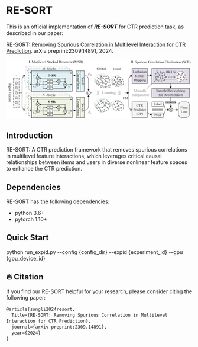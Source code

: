 # RE-SORT

This is an official implementation of ***RE-SORT*** for CTR prediction task, as described in our paper:

[RE-SORT: Removing Spurious Correlation in Multilevel Interaction for CTR Prediction](https://arxiv.org/pdf/2309.14891.pdf). arXiv preprint:2309.14891, 2024.

![Overview Framework](./re-sort.png)

## Introduction

RE-SORT: A CTR prediction framework that removes spurious correlations in multilevel feature interactions, which leverages critical causal relationships between items and users in diverse nonlinear feature spaces to enhance the CTR prediction.

## Dependencies

RE-SORT has the following dependencies:

+ python 3.6+
+ pytorch 1.10+ 

## Quick Start

python run_expid.py --config {config_dir} --expid {experiment_id} --gpu {gpu_device_id}


## 🔥 Citation
If you find our RE-SORT helpful for your research, please consider citing the following paper:
```
@article{songli2024resort,
  Title={RE-SORT: Removing Spurious Correlation in Multilevel Interaction for CTR Prediction},
  journal={arXiv preprint:2309.14891},
  year={2024}
}
```
